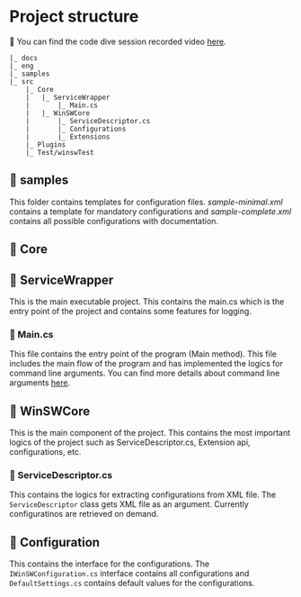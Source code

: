 # Project structure

:movie_camera: You can find the code dive session recorded video [here](https://youtu.be/_adhRj19ESY).

```
|_ docs
|_ eng
|_ samples
|_ src
    |_ Core
    |   |_ ServiceWrapper
    |       |_ Main.cs
    |   |_ WinSWCore
    |       |_ ServiceDescriptor.cs
    |       |_ Configurations
    |       |_ Extensions
    |_ Plugins
    |_ Test/winswTest
```

## :open_file_folder: samples

This folder contains templates for configuration files. *sample-minimal.xml* contains a template for mandatory configurations and *sample-complete.xml* contains all possible configurations with documentation.

## :open_file_folder: Core

## :notebook: ServiceWrapper

This is the main executable project. This contains the main.cs which is the entry point of the project and contains some features for logging.

### :page_facing_up: Main.cs

This file contains the entry point of the program (Main method). This file includes the main flow of the program and has implemented the logics for command line arguments. You can find more details about command line arguments [here](../../README.md#usage).

## :notebook: WinSWCore

This is the main component of the project. This contains the most important logics of the project such as ServiceDescriptor.cs, Extension api, configurations, etc.

### :page_facing_up: ServiceDescriptor.cs

This contains the logics for extracting configurations from XML file. The `ServiceDescriptor` class gets XML file as an argument. Currently configuratinos are retrieved on demand.

## :open_file_folder: Configuration

This contains the interface for the configurations. The `IWinSWConfiguration.cs` interface contains all configurations and  `DefaultSettings.cs` contains default values for the configurations.
